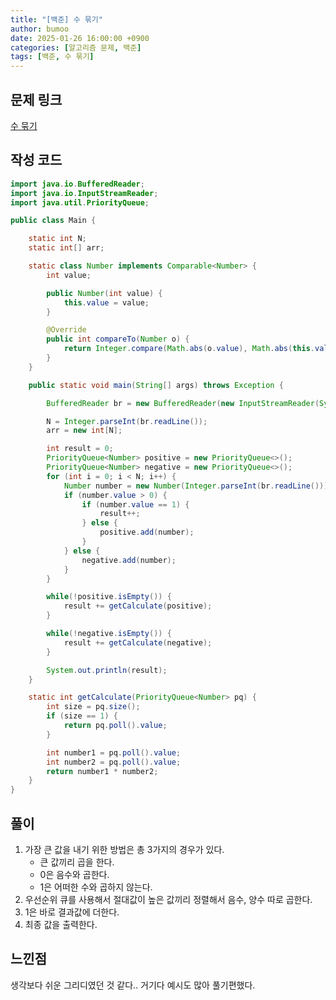```yaml
---
title: "[백준] 수 묶기"
author: bumoo
date: 2025-01-26 16:00:00 +0900
categories: [알고리즘 문제, 백준]
tags: [백준, 수 묶기]
---
```


## 문제 링크

[수 묶기](https://www.acmicpc.net/problem/1744)

## 작성 코드

```java
import java.io.BufferedReader;
import java.io.InputStreamReader;
import java.util.PriorityQueue;

public class Main {

    static int N;
    static int[] arr;

    static class Number implements Comparable<Number> {
        int value;

        public Number(int value) {
            this.value = value;
        }

        @Override
        public int compareTo(Number o) {
            return Integer.compare(Math.abs(o.value), Math.abs(this.value));
        }
    }

    public static void main(String[] args) throws Exception {

        BufferedReader br = new BufferedReader(new InputStreamReader(System.in));

        N = Integer.parseInt(br.readLine());
        arr = new int[N];

        int result = 0;
        PriorityQueue<Number> positive = new PriorityQueue<>();
        PriorityQueue<Number> negative = new PriorityQueue<>();
        for (int i = 0; i < N; i++) {
            Number number = new Number(Integer.parseInt(br.readLine()));
            if (number.value > 0) {
                if (number.value == 1) {
                    result++;
                } else {
                    positive.add(number);
                }
            } else {
                negative.add(number);
            }
        }

        while(!positive.isEmpty()) {
            result += getCalculate(positive);
        }

        while(!negative.isEmpty()) {
            result += getCalculate(negative);
        }

        System.out.println(result);
    }

    static int getCalculate(PriorityQueue<Number> pq) {
        int size = pq.size();
        if (size == 1) {
            return pq.poll().value;
        }

        int number1 = pq.poll().value;
        int number2 = pq.poll().value;
        return number1 * number2;
    }
}
```

## 풀이
1. 가장 큰 값을 내기 위한 방법은 총 3가지의 경우가 있다.
   - 큰 값끼리 곱을 한다.
   - 0은 음수와 곱한다.
   - 1은 어떠한 수와 곱하지 않는다.
2. 우선순위 큐를 사용해서 절대값이 높은 값끼리 정렬해서 음수, 양수 따로 곱한다.
3. 1은 바로 결과값에 더한다.
4. 최종 값을 출력한다.

## 느낀점
생각보다 쉬운 그리디였던 것 같다.. 거기다 예시도 많아 풀기편했다.

